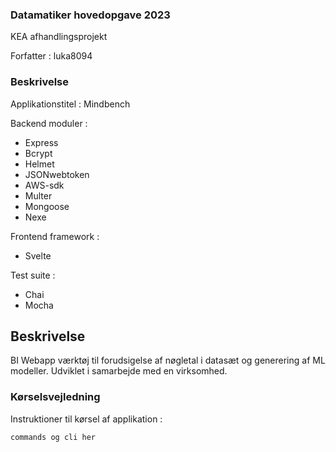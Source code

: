 ### Datamatiker hovedopgave 2023
KEA afhandlingsprojekt

Forfatter : luka8094

### Beskrivelse

Applikationstitel : Mindbench

Backend moduler :

- Express
- Bcrypt
- Helmet
- JSONwebtoken
- AWS-sdk
- Multer
- Mongoose
- Nexe

Frontend framework :
- Svelte

Test suite :
- Chai
- Mocha

## Beskrivelse

BI Webapp værktøj til forudsigelse af nøgletal i datasæt og generering af ML modeller. Udviklet i samarbejde med en virksomhed.

### Kørselsvejledning

Instruktioner til kørsel af applikation :

``` commands og cli her ```